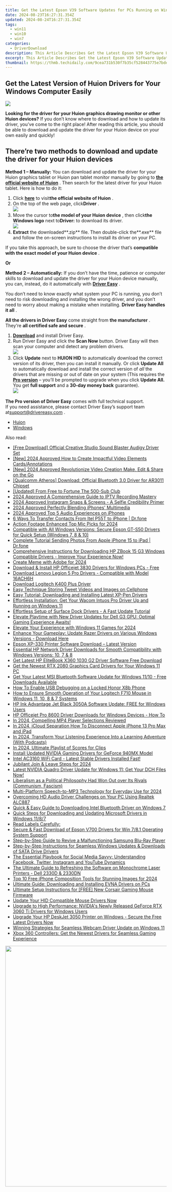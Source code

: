 ```yaml
---
title: Get the Latest Epson V39 Software Updates for PCs Running on Windows 7 or Later Versions
date: 2024-08-23T16:27:31.354Z
updated: 2024-08-24T16:27:31.354Z
tags:
  - win11
  - win10
  - win7
categories:
  - DriverDownload
description: This Article Describes Get the Latest Epson V39 Software Updates for PCs Running on Windows 7 or Later Versions
excerpt: This Article Describes Get the Latest Epson V39 Software Updates for PCs Running on Windows 7 or Later Versions
thumbnail: https://thmb.techidaily.com/9cea731b530f7b35cf528443775e7bde67a8420dfb36f262db77eb2881bd8171.jpg
---
```


## Get the Latest Version of Huion Drivers for Your Windows Computer Easily

![](https://images.drivereasy.com/wp-content/uploads/2018/12/snap000159-300x159.png)

 **Looking for the driver for your Huion graphics drawing monitor or other Huion devices?** If you don’t know where to download and how to update its driver, you’ve come to the right place! After reading this article, you should be able to download and update the driver for your Huion device on your own easily and quickly!

## **There’re two methods to download and update the driver for your Huion devices**

**Method 1 – Manually:**  You can download and update the driver for your Huion graphics tablet or Huion pan tablet monitor manually by going to **[the official website of Huion](https://www.huiontablet.com/)**  . Then search for the latest driver for your Huion tablet. Here is how to do it:

1. Click **[here](https://www.huiontablet.com/)**  to visit**the official website of Huion** .
2. On the top of the web page, click**Driver** .  
![](https://images.drivereasy.com/wp-content/uploads/2018/12/snap000160-1.png)
3. Move the cursor to**the model of your Huion device** , then click**the Windows logo**  next to**Driver:** to download its driver.  
![](https://images.drivereasy.com/wp-content/uploads/2018/12/snap000161.png)
4. **Extract** the downloaded**.zip** file. Then double-click the**.exe** file and follow the on-screen instructions to install its driver on your PC.

 If you take this approach, be sure to choose the driver that’s **compatible with the exact model of your Huion device** .

**Or**

**Method 2 – Automatically:** If you don’t have the time, patience or computer skills to download and update the driver for your Huion device manually, you can, instead, do it automatically with **[Driver Easy](https://tools.techidaily.com/drivereasy/download/)**  .

 You don’t need to know exactly what system your PC is running, you don’t need to risk downloading and installing the wrong driver, and you don’t need to worry about making a mistake when installing. **Driver Easy handles it all** .

**All the drivers in Driver Easy** come straight from **the manufacturer** . They‘re **all certified safe and secure** .

1. **[Download](https://tools.techidaily.com/drivereasy/download/)**  and install Driver Easy.
2. Run Driver Easy and click the **Scan Now** button. Driver Easy will then scan your computer and detect any problem drivers.  
![](https://images.drivereasy.com/wp-content/uploads/2018/12/snap000123.png)
3. Click **Update** next to **HUION HID** to automatically download the correct version of its driver, then you can install it manually. Or click **Update All** to automatically download and install the correct version of _all_ the drivers that are missing or out of date on your system (This requires the **[Pro version](https://tools.techidaily.com/drivereasy/download/)**  – you’ll be prompted to upgrade when you click **Update All.**  You get **full support** and a **30-day money back** guarantee).  
![](https://images.drivereasy.com/wp-content/uploads/2018/12/snap000162.png)

**The Pro version of Driver Easy** comes with full technical support.  
 If you need assistance, please contact Driver Easy’s support team at[support@drivereasy.com](https://tools.techidaily.com/drivereasy/download/) .

* [Huion](https://tools.techidaily.com/drivereasy/download/)
* [Windows](https://tools.techidaily.com/drivereasy/download/)

<ins class="adsbygoogle"
     style="display:block"
     data-ad-format="autorelaxed"
     data-ad-client="ca-pub-7571918770474297"
     data-ad-slot="1223367746"></ins>



<ins class="adsbygoogle"
     style="display:block"
     data-ad-client="ca-pub-7571918770474297"
     data-ad-slot="8358498916"
     data-ad-format="auto"
     data-full-width-responsive="true"></ins>

<span class="atpl-alsoreadstyle">Also read:</span>
<div><ul>
<li><a href="https://driver-download.techidaily.com/free-download-official-creative-studio-sound-blaster-audigy-driver-set/"><u>[Free Download] Official Creative Studio Sound Blaster Audigy Driver Set</u></a></li>
<li><a href="https://youtube-sure.techidaily.com/024-approved-how-to-create-impactful-video-elements-cardsannotations/"><u>[New] 2024 Approved  How to Create Impactful Video Elements  Cards/Annotations</u></a></li>
<li><a href="https://youtube-data.techidaily.com/024-approved-revolutionize-video-creation-make-edit-and-share-on-the-go/"><u>[New] 2024 Approved  Revolutionize Video Creation  Make, Edit & Share on the Go</u></a></li>
<li><a href="https://driver-download.techidaily.com/qualcomm-atheros-download-official-bluetooth-30-driver-for-ar3011-chipset/"><u>[Qualcomm Atheros] Download: Official Bluetooth 3.0 Driver for AR3011 Chipset</u></a></li>
<li><a href="https://youtube-web.techidaily.com/ed-from-free-to-fortune-the-500-sub-club/"><u>[Updated] From Free to Fortune  The 500-Sub Club</u></a></li>
<li><a href="https://video-capture.techidaily.com/2024-approved-a-comprehensive-guide-to-iptv-recording-mastery/"><u>2024 Approved  A Comprehensive Guide to IPTV Recording Mastery</u></a></li>
<li><a href="https://instagram-videos.techidaily.com/2024-approved-instagram-snaps-and-screens-a-selfie-credibility-primer/"><u>2024 Approved  Instagram Snaps & Screens - A Selfie Credibility Primer</u></a></li>
<li><a href="https://fox-boxes.techidaily.com/2024-approved-perfectly-blending-iphones-multimedia/"><u>2024 Approved  Perfectly Blending iPhones' Multimedia</u></a></li>
<li><a href="https://fox-boxes.techidaily.com/2024-approved-top-5-audio-experiences-on-iphones/"><u>2024 Approved  Top 5 Audio Experiences on iPhones</u></a></li>
<li><a href="https://blog-min.techidaily.com/6-ways-to-transfer-contacts-from-itel-p55t-to-iphone-drfone-by-drfone-transfer-from-android-transfer-from-android/"><u>6 Ways To Transfer Contacts From Itel P55T to iPhone | Dr.fone</u></a></li>
<li><a href="https://article-helps.techidaily.com/action-footage-enhanced-top-mic-picks-for-2024/"><u>Action Footage Enhanced  Top Mic Picks for 2024</u></a></li>
<li><a href="https://driver-download.techidaily.com/compatible-with-all-windows-versions-secure-epson-gt-s50-drivers-for-quick-setup-windows-7-8-and-10/"><u>Compatible with All Windows Versions: Secure Epson GT-S50 Drivers for Quick Setup (Windows 7, 8 & 10)</u></a></li>
<li><a href="https://iphone-transfer.techidaily.com/complete-tutorial-sending-photos-from-apple-iphone-15-to-ipad-drfone-by-drfone-transfer-from-ios/"><u>Complete Tutorial Sending Photos From Apple iPhone 15 to iPad | Dr.fone</u></a></li>
<li><a href="https://driver-download.techidaily.com/1722978532726-comprehensive-instructions-for-downloading-hp-zbook-15-g3-windows-compatible-drivers-improve-your-experience-now/"><u>Comprehensive Instructions for Downloading HP ZBook 15 G3 Windows Compatible Drivers - Improve Your Experience Now!</u></a></li>
<li><a href="https://fox-glue.techidaily.com/create-meme-with-adobe-for-2024/"><u>Create Meme with Adobe for 2024</u></a></li>
<li><a href="https://driver-download.techidaily.com/download-and-install-hp-officejet-3830-drivers-for-windows-pcs-free/"><u>Download & Install HP Officejet 3830 Drivers for Windows PCs - Free</u></a></li>
<li><a href="https://driver-download.techidaily.com/download-lenovo-legion-5-pro-drivers-compatible-with-model-16ach6h/"><u>Download Lenovo Legion 5 Pro Drivers - Compatible with Model 16ACH6H</u></a></li>
<li><a href="https://driver-download.techidaily.com/download-logitech-k400-plus-driver/"><u>Download Logitech K400 Plus Driver</u></a></li>
<li><a href="https://twitter-videos.techidaily.com/easy-technique-storing-tweet-videos-and-images-on-cellphone/"><u>Easy Technique  Storing Tweet Videos and Images on Cellphone</u></a></li>
<li><a href="https://driver-download.techidaily.com/easy-tutorial-downloading-and-installing-latest-xp-pen-drivers/"><u>Easy Tutorial: Downloading and Installing Latest XP-Pen Drivers</u></a></li>
<li><a href="https://driver-download.techidaily.com/effortless-installation-get-your-wacom-intuos-pro-driver-up-and-running-on-windows-11/"><u>Effortless Installation: Get Your Wacom Intuos Pro Driver Up and Running on Windows 11</u></a></li>
<li><a href="https://driver-download.techidaily.com/effortless-setup-of-surface-dock-drivers-a-fast-update-tutorial/"><u>Effortless Setup of Surface Dock Drivers - A Fast Update Tutorial</u></a></li>
<li><a href="https://driver-download.techidaily.com/1722967275398-elevate-playtime-with-new-driver-updates-for-dell-g3-gpu-optimal-gaming-experience-awaits/"><u>Elevate Playtime with New Driver Updates for Dell G3 GPU: Optimal Gaming Experience Awaits!</u></a></li>
<li><a href="https://article-tips.techidaily.com/elevate-your-experience-with-windows-11-games-for-2024/"><u>Elevate Your Experience with Windows 11 Games for 2024</u></a></li>
<li><a href="https://driver-download.techidaily.com/1722979032617-enhance-your-gameplay-update-razer-drivers-on-various-windows-versions-download-here/"><u>Enhance Your Gameplay: Update Razer Drivers on Various Windows Versions - Download Here</u></a></li>
<li><a href="https://driver-download.techidaily.com/epson-xp-330-printer-software-download-latest-version/"><u>Epson XP-330 Printer Software Download – Latest Version</u></a></li>
<li><a href="https://driver-download.techidaily.com/essential-hp-network-driver-downloads-for-smooth-compatibility-with-windows-versions-10-7-and-8/"><u>Essential HP Network Driver Downloads for Smooth Compatibility with Windows Versions: 10, 7 & 8</u></a></li>
<li><a href="https://driver-download.techidaily.com/get-latest-hp-elitebook-x360-1030-g2-driver-software-free-download/"><u>Get Latest HP EliteBook X360 1030 G2 Driver Software Free Download</u></a></li>
<li><a href="https://driver-download.techidaily.com/get-the-newest-rtx-2080-graphics-card-drivers-for-your-windows-11-pc/"><u>Get the Newest RTX 2080 Graphics Card Drivers for Your Windows 11 PC</u></a></li>
<li><a href="https://driver-download.techidaily.com/get-your-latest-msi-bluetooth-software-update-for-windows-1110-free-downloads-available/"><u>Get Your Latest MSI Bluetooth Software Update for Windows 11/10 - Free Downloads Available</u></a></li>
<li><a href="https://unlock-android.techidaily.com/how-to-enable-usb-debugging-on-a-locked-honor-x8b-phone-by-drfone-android/"><u>How To Enable USB Debugging on a Locked Honor X8b Phone</u></a></li>
<li><a href="https://driver-download.techidaily.com/how-to-ensure-smooth-operation-of-your-logitech-f710-mouse-in-windows-11-10-8-and-7-systems/"><u>How to Ensure Smooth Operation of Your Logitech F710 Mouse in Windows 11, 10, 8 & 7 Systems</u></a></li>
<li><a href="https://driver-download.techidaily.com/hp-ink-advantage-jet-black-3050a-software-update-free-for-windows-users/"><u>HP Ink Advantage Jet Black 3050A Software Update: FREE for Windows Users</u></a></li>
<li><a href="https://driver-download.techidaily.com/hp-officejet-pro-8600-driver-downloads-for-windows-devices-how-to/"><u>HP Officejet Pro 8600 Driver Downloads for Windows Devices - How To</u></a></li>
<li><a href="https://extra-information.techidaily.com/in-2024-compelling-mp4-player-selections-reviewed/"><u>In 2024, Compelling MP4 Player Selections Reviewed</u></a></li>
<li><a href="https://apple-account.techidaily.com/in-2024-icloud-separation-how-to-disconnect-apple-iphone-13-pro-max-and-ipad-by-drfone-ios/"><u>In 2024, iCloud Separation How To Disconnect Apple iPhone 13 Pro Max and iPad</u></a></li>
<li><a href="https://some-guidance.techidaily.com/in-2024-transform-your-listening-experience-into-a-learning-adventure-with-podcasts/"><u>In 2024, Transform Your Listening Experience Into a Learning Adventure (With Podcasts)</u></a></li>
<li><a href="https://fox-boxes.techidaily.com/in-2024-ultimate-playlist-of-scores-for-clips/"><u>In 2024, Ultimate Playlist of Scores for Clips</u></a></li>
<li><a href="https://driver-download.techidaily.com/install-updated-nvidia-gaming-drivers-for-geforce-940mx-model/"><u>Install Updated NVIDIA Gaming Drivers for GeForce 940MX Model</u></a></li>
<li><a href="https://driver-download.techidaily.com/intel-ac3160-wifi-card-latest-stable-drivers-installed-fast/"><u>Intel AC3160 WiFi Card - Latest Stable Drivers Installed Fast!</u></a></li>
<li><a href="https://extra-guidance.techidaily.com/jubilant-join-and-leave-steps-for-2024/"><u>Jubilant Join & Leave Steps for 2024</u></a></li>
<li><a href="https://driver-download.techidaily.com/latest-nvidia-quadro-driver-update-for-windows-11-get-your-dch-files-now/"><u>Latest NVIDIA Quadro Driver Update for Windows 11: Get Your DCH Files Now!</u></a></li>
<li><a href="https://driver-download.techidaily.com/liberalism-as-a-political-philosophy-had-won-out-over-its-rivals-communism-fascism/"><u>Liberalism as a Political Philosophy Had Won Out over Its Rivals (Communism, Fascism)</u></a></li>
<li><a href="https://sound-tweaking.techidaily.com/multi-platform-speech-to-mp3-technology-for-everyday-use-for-2024/"><u>Multi-Platform Speech-to-MP3 Technology for Everyday Use for 2024</u></a></li>
<li><a href="https://driver-download.techidaily.com/overcoming-hd-audio-driver-challenges-on-your-pc-using-realtek-alc887/"><u>Overcoming HD Audio Driver Challenges on Your PC Using Realtek ALC887</u></a></li>
<li><a href="https://driver-download.techidaily.com/quick-and-easy-guide-to-downloading-intel-bluetooth-driver-on-windows-7/"><u>Quick & Easy Guide to Downloading Intel Bluetooth Driver on Windows 7</u></a></li>
<li><a href="https://driver-download.techidaily.com/quick-steps-for-downloading-and-updating-microsoft-drivers-in-windows-1187/"><u>Quick Steps for Downloading and Updating Microsoft Drivers in Windows 11/8/7</u></a></li>
<li><a href="https://driver-download.techidaily.com/read-labels-carefully/"><u>Read Labels Carefully:</u></a></li>
<li><a href="https://driver-download.techidaily.com/secure-and-fast-download-of-epson-v700-drivers-for-win-781-operating-system-support/"><u>Secure & Fast Download of Epson V700 Drivers for Win 7/8.1 Operating System Support</u></a></li>
<li><a href="https://driver-download.techidaily.com/step-by-step-guide-to-revive-a-malfunctioning-samsung-blu-ray-player/"><u>Step-by-Step Guide to Revive a Malfunctioning Samsung Blu-Ray Player</u></a></li>
<li><a href="https://driver-download.techidaily.com/step-by-step-instructions-for-seamless-windows-updates-and-downloads-of-sata-drive-drivers/"><u>Step-by-Step Instructions for Seamless Windows Updates & Downloads of SATA Drive Drivers</u></a></li>
<li><a href="https://win-forum.techidaily.com/the-essential-playbook-for-social-media-savvy-understanding-facebook-twitter-instagram-and-youtube-dynamics/"><u>The Essential Playbook for Social Media Savvy: Understanding Facebook, Twitter, Instagram and YouTube Dynamics</u></a></li>
<li><a href="https://driver-download.techidaily.com/the-ultimate-guide-to-refreshing-the-software-on-monochrome-laser-printers-dell-2330d-and-2330dn/"><u>The Ultimate Guide to Refreshing the Software on Monochrome Laser Printers - Dell 2330D & 2330DN</u></a></li>
<li><a href="https://fox-friendly.techidaily.com/top-10-free-iphone-composition-tools-for-stunning-images-for-2024/"><u>Top 10 Free iPhone Composition Tools for Stunning Images for 2024</u></a></li>
<li><a href="https://driver-download.techidaily.com/ultimate-guide-downloading-and-installing-evna-drivers-on-pcs/"><u>Ultimate Guide: Downloading and Installing EVNA Drivers on PCs</u></a></li>
<li><a href="https://driver-download.techidaily.com/ultimate-setup-instructions-for-free-new-corsair-gaming-mouse-firmware/"><u>Ultimate Setup Instructions for [FREE] New Corsair Gaming Mouse Firmware</u></a></li>
<li><a href="https://driver-download.techidaily.com/1722976598328-update-your-hid-compatible-mouse-drivers-now/"><u>Update Your HID Compatible Mouse Drivers Now</u></a></li>
<li><a href="https://driver-download.techidaily.com/upgrade-to-high-performance-nvidias-newly-released-geforce-rtx-3060-ti-drivers-for-windows-users/"><u>Upgrade to High Performance: NVIDIA's Newly Released GeForce RTX 3060 Ti Drivers for Windows Users</u></a></li>
<li><a href="https://driver-download.techidaily.com/upgrade-your-hp-deskjet-3050-printer-on-windows-secure-the-free-latest-drivers-now/"><u>Upgrade Your HP DeskJet 3050 Printer on Windows - Secure the Free Latest Drivers Now</u></a></li>
<li><a href="https://driver-download.techidaily.com/winning-strategies-for-seamless-webcam-driver-update-on-windows-11/"><u>Winning Strategies for Seamless Webcam Driver Update on Windows 11</u></a></li>
<li><a href="https://driver-download.techidaily.com/xbox-360-controllers-get-the-newest-drivers-for-seamless-gaming-experience/"><u>Xbox 360 Controllers: Get the Newest Drivers for Seamless Gaming Experience</u></a></li>
</ul></div>

<!-- affiliate ads begin -->
<a href="https://zebaoaffiliateprogram.pxf.io/c/5597632/1853659/21526" target="_top" id="1853659"><img src="//a.impactradius-go.com/display-ad/21526-1853659" border="0" alt="" width="1920" height="750"/></a><img height="0" width="0" src="https://imp.pxf.io/i/5597632/1853659/21526" style="position:absolute;visibility:hidden;" border="0" />
<!-- affiliate ads end -->